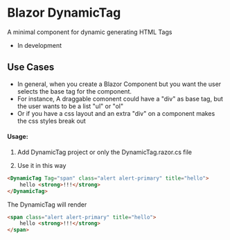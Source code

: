 # Blazor DynamicTag 
A minimal component for dynamic generating HTML Tags

- In development

## Use Cases

* In general, when you create a Blazor Component but you want the user selects the base tag for the component.
* For instance, A draggable comonent could have a "div" as base tag, but the user wants to be a list "ul" or "ol"
* Or if you have a css layout and an extra "div" on a component makes the css styles break out

#### Usage:

1) Add DynamicTag project or only the DynamicTag.razor.cs file

2) Use it in this way

```html
<DynamicTag Tag="span" class="alert alert-primary" title="hello">
	hello <strong>!!!</strong>
</DynamicTag>
```

The DynamicTag will render

```html
<span class="alert alert-primary" title="hello">
	hello <strong>!!!</strong>
</span>
```
